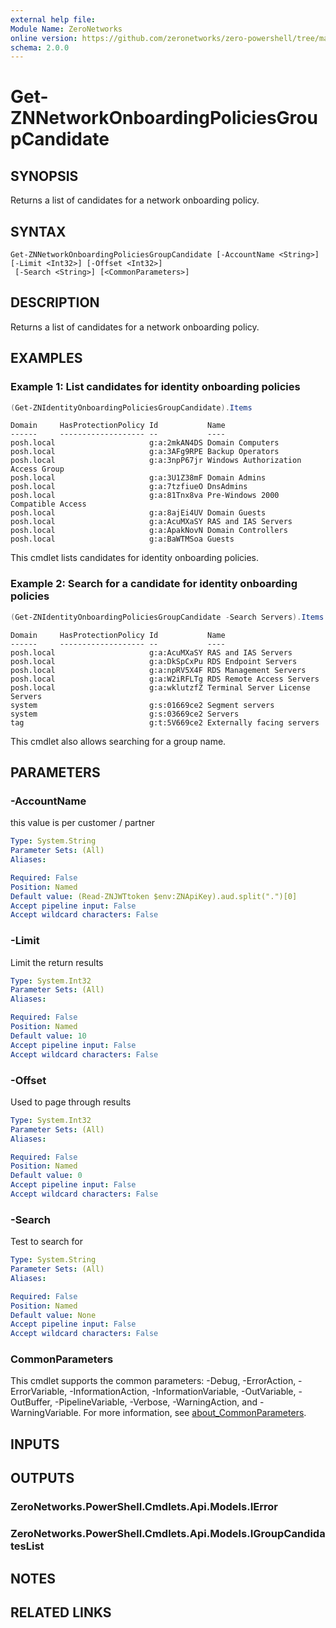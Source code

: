 ```yaml
---
external help file:
Module Name: ZeroNetworks
online version: https://github.com/zeronetworks/zero-powershell/tree/master/src/help/zeronetworks/get-znnetworkonboardingpoliciesgroupcandidate
schema: 2.0.0
---
```


# Get-ZNNetworkOnboardingPoliciesGroupCandidate

## SYNOPSIS
Returns a list of candidates for a network onboarding policy.

## SYNTAX

```
Get-ZNNetworkOnboardingPoliciesGroupCandidate [-AccountName <String>] [-Limit <Int32>] [-Offset <Int32>]
 [-Search <String>] [<CommonParameters>]
```

## DESCRIPTION
Returns a list of candidates for a network onboarding policy.

## EXAMPLES

### Example 1: List candidates for identity onboarding policies
```powershell
(Get-ZNIdentityOnboardingPoliciesGroupCandidate).Items
```

```output
Domain     HasProtectionPolicy Id           Name
------     ------------------- --           ----
posh.local                     g:a:2mkAN4DS Domain Computers
posh.local                     g:a:3AFg9RPE Backup Operators
posh.local                     g:a:3npP67jr Windows Authorization Access Group
posh.local                     g:a:3U1Z38mF Domain Admins
posh.local                     g:a:7tzfiueO DnsAdmins
posh.local                     g:a:81Tnx8va Pre-Windows 2000 Compatible Access
posh.local                     g:a:8ajEi4UV Domain Guests
posh.local                     g:a:AcuMXaSY RAS and IAS Servers
posh.local                     g:a:ApakNovN Domain Controllers
posh.local                     g:a:BaWTMSoa Guests
```

This cmdlet lists candidates for identity onboarding policies.

### Example 2: Search for a candidate for identity onboarding policies
```powershell
(Get-ZNIdentityOnboardingPoliciesGroupCandidate -Search Servers).Items
```

```output
Domain     HasProtectionPolicy Id           Name
------     ------------------- --           ----
posh.local                     g:a:AcuMXaSY RAS and IAS Servers
posh.local                     g:a:DkSpCxPu RDS Endpoint Servers
posh.local                     g:a:npRV5X4F RDS Management Servers
posh.local                     g:a:W2iRFLTg RDS Remote Access Servers
posh.local                     g:a:wklutzfZ Terminal Server License Servers
system                         g:s:01669ce2 Segment servers
system                         g:s:03669ce2 Servers
tag                            g:t:5V669ce2 Externally facing servers
```

This cmdlet also allows searching for a group name.

## PARAMETERS

### -AccountName
this value is per customer / partner

```yaml
Type: System.String
Parameter Sets: (All)
Aliases:

Required: False
Position: Named
Default value: (Read-ZNJWTtoken $env:ZNApiKey).aud.split(".")[0]
Accept pipeline input: False
Accept wildcard characters: False
```

### -Limit
Limit the return results

```yaml
Type: System.Int32
Parameter Sets: (All)
Aliases:

Required: False
Position: Named
Default value: 10
Accept pipeline input: False
Accept wildcard characters: False
```

### -Offset
Used to page through results

```yaml
Type: System.Int32
Parameter Sets: (All)
Aliases:

Required: False
Position: Named
Default value: 0
Accept pipeline input: False
Accept wildcard characters: False
```

### -Search
Test to search for

```yaml
Type: System.String
Parameter Sets: (All)
Aliases:

Required: False
Position: Named
Default value: None
Accept pipeline input: False
Accept wildcard characters: False
```

### CommonParameters
This cmdlet supports the common parameters: -Debug, -ErrorAction, -ErrorVariable, -InformationAction, -InformationVariable, -OutVariable, -OutBuffer, -PipelineVariable, -Verbose, -WarningAction, and -WarningVariable. For more information, see [about_CommonParameters](http://go.microsoft.com/fwlink/?LinkID=113216).

## INPUTS

## OUTPUTS

### ZeroNetworks.PowerShell.Cmdlets.Api.Models.IError

### ZeroNetworks.PowerShell.Cmdlets.Api.Models.IGroupCandidatesList

## NOTES

## RELATED LINKS


